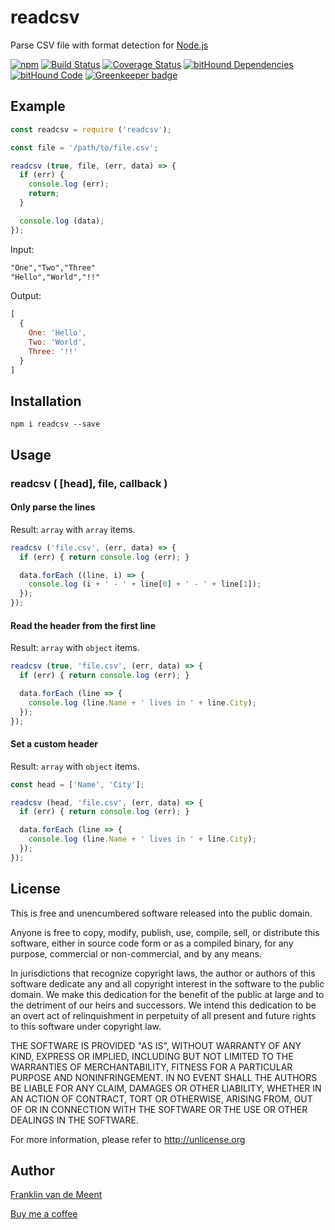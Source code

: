 # readcsv

Parse CSV file with format detection for [Node.js](https://nodejs.org/)

[![npm](https://img.shields.io/npm/v/readcsv.svg?maxAge=3600)](https://github.com/fvdm/nodejs-readcsv/blob/master/CHANGELOG.md)
[![Build Status](https://travis-ci.org/fvdm/nodejs-readcsv.svg?branch=master)](https://travis-ci.org/fvdm/nodejs-readcsv)
[![Coverage Status](https://coveralls.io/repos/github/fvdm/nodejs-readcsv/badge.svg?branch=master)](https://coveralls.io/github/fvdm/nodejs-readcsv?branch=master)
[![bitHound Dependencies](https://www.bithound.io/github/fvdm/nodejs-readcsv/badges/dependencies.svg)](https://www.bithound.io/github/fvdm/nodejs-readcsv/develop/dependencies/npm)
[![bitHound Code](https://www.bithound.io/github/fvdm/nodejs-readcsv/badges/code.svg)](https://www.bithound.io/github/fvdm/nodejs-readcsv)
[![Greenkeeper badge](https://badges.greenkeeper.io/fvdm/nodejs-readcsv.svg)](https://greenkeeper.io/)


## Example

```js
const readcsv = require ('readcsv');

const file = '/path/to/file.csv';

readcsv (true, file, (err, data) => {
  if (err) {
    console.log (err);
    return;
  }

  console.log (data);
});
```

Input:

```txt
"One","Two","Three"
"Hello","World","!!"
```

Output:

```js
[
  {
    One: 'Hello',
    Two: 'World',
    Three: '!!'
  }
]
```


## Installation

`npm i readcsv --save`


## Usage

### readcsv ( [head], file, callback )


#### Only parse the lines

Result: `array` with `array` items.

```js
readcsv ('file.csv', (err, data) => {
  if (err) { return console.log (err); }

  data.forEach ((line, i) => {
    console.log (i + ' - ' + line[0] + ' - ' + line[1]);
  });
});
```


#### Read the header from the first line

Result: `array` with `object` items.

```js
readcsv (true, 'file.csv', (err, data) => {
  if (err) { return console.log (err); }

  data.forEach (line => {
    console.log (line.Name + ' lives in ' + line.City);
  });
});
```


#### Set a custom header

Result: `array` with `object` items.

```js
const head = ['Name', 'City'];

readcsv (head, 'file.csv', (err, data) => {
  if (err) { return console.log (err); }

  data.forEach (line => {
    console.log (line.Name + ' lives in ' + line.City);
  });
});
```


License
-------

This is free and unencumbered software released into the public domain.

Anyone is free to copy, modify, publish, use, compile, sell, or
distribute this software, either in source code form or as a compiled
binary, for any purpose, commercial or non-commercial, and by any
means.

In jurisdictions that recognize copyright laws, the author or authors
of this software dedicate any and all copyright interest in the
software to the public domain. We make this dedication for the benefit
of the public at large and to the detriment of our heirs and
successors. We intend this dedication to be an overt act of
relinquishment in perpetuity of all present and future rights to this
software under copyright law.

THE SOFTWARE IS PROVIDED "AS IS", WITHOUT WARRANTY OF ANY KIND,
EXPRESS OR IMPLIED, INCLUDING BUT NOT LIMITED TO THE WARRANTIES OF
MERCHANTABILITY, FITNESS FOR A PARTICULAR PURPOSE AND NONINFRINGEMENT.
IN NO EVENT SHALL THE AUTHORS BE LIABLE FOR ANY CLAIM, DAMAGES OR
OTHER LIABILITY, WHETHER IN AN ACTION OF CONTRACT, TORT OR OTHERWISE,
ARISING FROM, OUT OF OR IN CONNECTION WITH THE SOFTWARE OR THE USE OR
OTHER DEALINGS IN THE SOFTWARE.

For more information, please refer to <http://unlicense.org>


Author
------

[Franklin van de Meent](https://frankl.in)

[Buy me a coffee](https://ko-fi.com/franklin)
